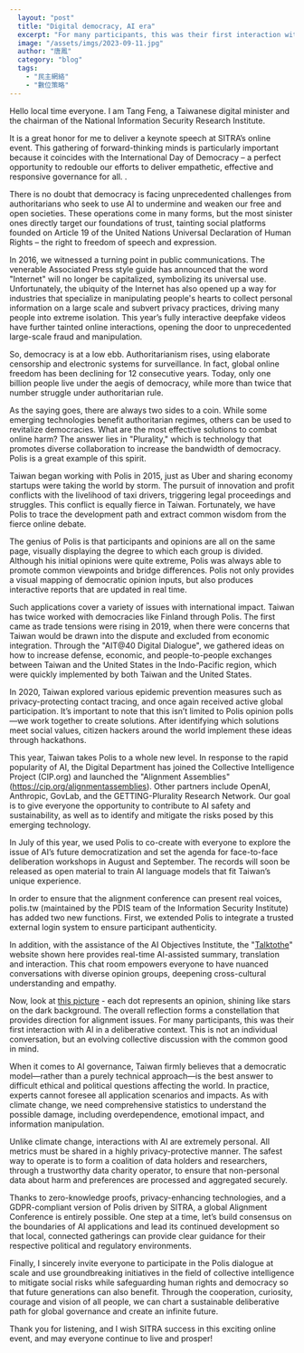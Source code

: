 ```yaml
---
  layout: "post"
  title: "Digital democracy, AI era"
  excerpt: "For many participants, this was their first interaction with AI in a deliberative context."
  image: "/assets/imgs/2023-09-11.jpg"
  author: "唐鳳"
  category: "blog"
  tags: 
    - "民主網絡"
    - "數位策略"
---
```



Hello local time everyone. I am Tang Feng, a Taiwanese digital minister and the chairman of the National Information Security Research Institute. 

It is a great honor for me to deliver a keynote speech at SITRA’s online event. This gathering of forward-thinking minds is particularly important because it coincides with the International Day of Democracy – a perfect opportunity to redouble our efforts to deliver empathetic, effective and responsive governance for all. . 

There is no doubt that democracy is facing unprecedented challenges from authoritarians who seek to use AI to undermine and weaken our free and open societies. These operations come in many forms, but the most sinister ones directly target our foundations of trust, tainting social platforms founded on Article 19 of the United Nations Universal Declaration of Human Rights – the right to freedom of speech and expression. 

In 2016, we witnessed a turning point in public communications. The venerable Associated Press style guide has announced that the word "Internet" will no longer be capitalized, symbolizing its universal use. Unfortunately, the ubiquity of the Internet has also opened up a way for industries that specialize in manipulating people's hearts to collect personal information on a large scale and subvert privacy practices, driving many people into extreme isolation. This year’s fully interactive deepfake videos have further tainted online interactions, opening the door to unprecedented large-scale fraud and manipulation. 

So, democracy is at a low ebb. Authoritarianism rises, using elaborate censorship and electronic systems for surveillance. In fact, global online freedom has been declining for 12 consecutive years. Today, only one billion people live under the aegis of democracy, while more than twice that number struggle under authoritarian rule. 

As the saying goes, there are always two sides to a coin. While some emerging technologies benefit authoritarian regimes, others can be used to revitalize democracies. What are the most effective solutions to combat online harm? The answer lies in "Plurality," which is technology that promotes diverse collaboration to increase the bandwidth of democracy. Polis is a great example of this spirit. 

Taiwan began working with Polis in 2015, just as Uber and sharing economy startups were taking the world by storm. The pursuit of innovation and profit conflicts with the livelihood of taxi drivers, triggering legal proceedings and struggles. This conflict is equally fierce in Taiwan. Fortunately, we have Polis to trace the development path and extract common wisdom from the fierce online debate. 

The genius of Polis is that participants and opinions are all on the same page, visually displaying the degree to which each group is divided. Although his initial opinions were quite extreme, Polis was always able to promote common viewpoints and bridge differences. Polis not only provides a visual mapping of democratic opinion inputs, but also produces interactive reports that are updated in real time. 

Such applications cover a variety of issues with international impact. Taiwan has twice worked with democracies like Finland through Polis. The first came as trade tensions were rising in 2019, when there were concerns that Taiwan would be drawn into the dispute and excluded from economic integration. Through the "AIT@40 Digital Dialogue", we gathered ideas on how to increase defense, economic, and people-to-people exchanges between Taiwan and the United States in the Indo-Pacific region, which were quickly implemented by both Taiwan and the United States. 

In 2020, Taiwan explored various epidemic prevention measures such as privacy-protecting contact tracing, and once again received active global participation. It’s important to note that this isn’t limited to Polis opinion polls—we work together to create solutions. After identifying which solutions meet social values, citizen hackers around the world implement these ideas through hackathons. 

This year, Taiwan takes Polis to a whole new level. In response to the rapid popularity of AI, the Digital Department has joined the Collective Intelligence Project (CIP.org) and launched the "Alignment Assemblies" (https://cip.org/alignmentassemblies). Other partners include OpenAI, Anthropic, GovLab, and the GETTING-Plurality Research Network. Our goal is to give everyone the opportunity to contribute to AI safety and sustainability, as well as to identify and mitigate the risks posed by this emerging technology. 

In July of this year, we used Polis to co-create with everyone to explore the issue of AI’s future democratization and set the agenda for face-to-face deliberation workshops in August and September. The records will soon be released as open material to train AI language models that fit Taiwan’s unique experience. 

In order to ensure that the alignment conference can present real voices, polis.tw (maintained by the PDIS team of the Information Security Institute) has added two new functions. First, we extended Polis to integrate a trusted external login system to ensure participant authenticity. 

In addition, with the assistance of the AI Objectives Institute, the "[Talktothe](https://www.talktothe.city/)" website shown here provides real-time AI-assisted summary, translation and interaction. This chat room empowers everyone to have nuanced conversations with diverse opinion groups, deepening cross-cultural understanding and empathy. 

Now, look at [this picture](https://talk.polis.tw/) - each dot represents an opinion, shining like stars on the dark background. The overall reflection forms a constellation that provides direction for alignment issues. For many participants, this was their first interaction with AI in a deliberative context. This is not an individual conversation, but an evolving collective discussion with the common good in mind. 

When it comes to AI governance, Taiwan firmly believes that a democratic model—rather than a purely technical approach—is the best answer to difficult ethical and political questions affecting the world. In practice, experts cannot foresee all application scenarios and impacts. As with climate change, we need comprehensive statistics to understand the possible damage, including overdependence, emotional impact, and information manipulation. 

Unlike climate change, interactions with AI are extremely personal. All metrics must be shared in a highly privacy-protective manner. The safest way to operate is to form a coalition of data holders and researchers, through a trustworthy data charity operator, to ensure that non-personal data about harm and preferences are processed and aggregated securely. 

Thanks to zero-knowledge proofs, privacy-enhancing technologies, and a GDPR-compliant version of Polis driven by SITRA, a global Alignment Conference is entirely possible. One step at a time, let’s build consensus on the boundaries of AI applications and lead its continued development so that local, connected gatherings can provide clear guidance for their respective political and regulatory environments. 

Finally, I sincerely invite everyone to participate in the Polis dialogue at scale and use groundbreaking initiatives in the field of collective intelligence to mitigate social risks while safeguarding human rights and democracy so that future generations can also benefit. Through the cooperation, curiosity, courage and vision of all people, we can chart a sustainable deliberative path for global governance and create an infinite future. 

Thank you for listening, and I wish SITRA success in this exciting online event, and may everyone continue to live and prosper! 
